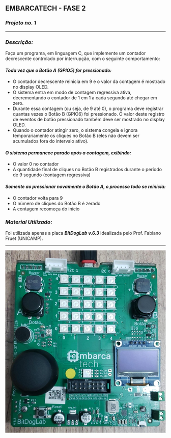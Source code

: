 ## EMBARCATECH - FASE 2 ##
### *Projeto no. 1*

---

### *Descrição:*

Faça um programa, em linguagem C, que implemente um contador decrescente controlado por interrupção, com o seguinte comportamento:

#### *Toda vez que o Botão A (GPIO5) for pressionado:*
* O contador decrescente reinicia em 9 e o valor da contagem é mostrado no display OLED.
* O sistema entra em modo de contagem regressiva ativa, decrementando o contador de 1 em 1 a cada segundo até chegar em zero.
* Durante essa contagem (ou seja, de 9 até 0), o programa deve registrar quantas vezes o Botão B (GPIO6) foi pressionado. O valor deste registro de eventos de botão pressionado também deve ser mostrado no display OLED.
* Quando o contador atingir zero, o sistema congela e ignora temporariamente os cliques no Botão B (eles não devem ser acumulados fora do intervalo ativo).

#### *O sistema permanece parado após a contagem, exibindo:*
* O valor 0 no contador
* A quantidade final de cliques no Botão B registrados durante o período de 9 segundo (contagem regressiva)

#### *Somente ao pressionar novamente o Botão A, o processo todo se reinicia:*
* O contador volta para 9
* O número de cliques do Botão B é zerado
* A contagem recomeça do início

### *Material Utilizado:*
Foi utilizada apenas a placa ***BitDogLab v.6.3*** idealizada pelo Prof. Fabiano Fruet (UNICAMP).

---

![Imagem da placa](../../../pics/BitDogLab_v6.3.jpg)
